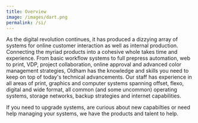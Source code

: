 ```yaml
---
title: Overview
image: /images/dart.png
permalink: /si/
---
```


<!-- split -->
As the digital revolution continues, it has produced a dizzying array of systems for online customer interaction as well as internal production. Connecting the myriad products into a cohesive whole takes time and experience. From basic workflow systems to full prepress automation, web to print, VDP, project collaboration, online approval and advanced color management strategies, Oldham has the knowledge and skills you need to keep on top of today's technical advancements. Our staff has experience in all areas of print, graphics and computer systems spanning offset, flexo, digital and wide format, all common (and some uncommon) operating systems, storage networks, backup strategies and internet capabilities.


If you need to upgrade systems, are curious about new capabilties or need help managing your systems, we have the products and talent to help.
